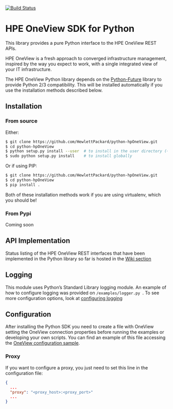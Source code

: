 [![Build Status](https://travis-ci.org/HewlettPackard/python-hpOneView.svg?branch=master)](https://travis-ci.org/HewlettPackard/python-hpOneView)

HPE OneView SDK for Python
===========================

This library provides a pure Python interface to the HPE OneView REST APIs.

HPE OneView is a fresh approach to converged infrastructure management, inspired
by the way you expect to work, with a single integrated view of your IT
infrastructure.

The HPE OneView Python library depends on the
[Python-Future](http://python-future.org/index.htm)  library to provide Python
2/3 compatibility.  This will be installed automatically if you use the installation
methods described below.

Installation
------------

### From source

Either:

```bash
$ git clone https://github.com/HewlettPackard/python-hpOneView.git
$ cd python-hpOneView
$ python setup.py install --user  # to install in the user directory (~/.local)
$ sudo python setup.py install    # to install globally
```

Or if using PIP:

```bash
$ git clone https://github.com/HewlettPackard/python-hpOneView.git
$ cd python-hpOneView
$ pip install .
```

Both of these installation methods work if you are using virtualenv, which you should be!

### From Pypi

Coming soon


API Implementation
------------------

Status listing of the HPE OneView REST interfaces that have been implemented in the Python library so far is hosted in the [Wiki section](https://github.com/HewlettPackard/python-hpOneView/wiki/API-Implementation)


Logging
-------

This module uses Python’s Standard Library logging module. An example of how to configure logging was provided on ```/examples/logger.py ```.
To see more configuration options, look at [configuring logging](https://docs.python.org/3/howto/logging.html#configuring-logging)

Configuration
-------------

After installing the Python SDK you need to create a file with OneView setting the OneView connection properties before running the examples or developing your own scripts. You can find an example of this file accessing the
[OneView configuration sample]( https://github.com/HewlettPackard/python-hpOneView/blob/master/examples/config-rename.json).

### Proxy

If you want to configure a proxy, you just need to set this line in the configuration file:
```json
{
  ...
  "proxy": "<proxy_host>:<proxy_port>"
  ...
}
```
